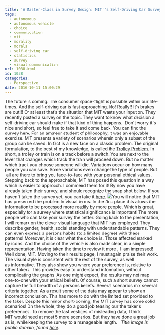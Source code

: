```yaml
---
title: 'A Master-Class in Survey Design: MIT''s Self-Driving Car Survey'
tags:
  - autonomous
  - autonomous vehicle
  - choice
  - communication
  - mit
  - morality
  - morals
  - self-driving car
  - statistics
  - survey
  - visual communication
url: 1038.html
id: 1038
categories:
  - Perspective
date: 2016-10-11 15:00:29
---
```


The future is coming. The consumer space-flight is possible within our life-times. And the self-driving car is fast approaching. No! Really!! It's brakes are out!!! Or at least that's the situation that MIT wants your input on. They recently posted a survey on the topic. They want to know what decision a self-driving car should make if that kind of thing happens.  Don't worry it's nice and short, so feel free to take it and come back. You can find the survey [here](http://moralmachine.mit.edu/). For an amateur student of philosophy, it was an enjoyable exercise. MIT presents a variety of scenarios wherein only a subset of the group can be saved. In fact is a new face on a classic problem. The original formulation, to the best of my knowledge, is called the [Trolley Problem](https://en.wikipedia.org/wiki/Trolley_problem). In short, a trolley or train is on a track before a switch. You are next to the lever that changes which track the train will proceed down. But no matter which track you choose someone will die. Variations occur on how many people you can save. Some variations even change the type of people. But  all are there to bring you face-to-face with your personal ethical values. Stepping back to the approachable, MIT has posed this question in a way which is easier to approach. I commend them for it! By now you have already taken their survey, and should recognize the snap shot below. If you haven't taken the survey yet, you can take it [here](http://moralmachine.mit.edu/). ![](https://mytrendingstories.com/media/photologue/photos/mts_moralMachine.jpg)You will notice that MIT has presented the problem in visual terms. In the first place this allows the information to be processed more readily by more people. Which is great, especially for a survey where statistical significance is important! The more people who can take your survey the better. Going back to the presentation, I will remark on the clever visual language that MIT has employed. They describe gender, health, social standing with understandable patterns. They can even express a persons habits (to a limited degree) with these patterns! Moreover, it is clear what the choice is. Those affected marked by icons. And the choice of the vehicle is also made clear, in a simple representation. Having taken the time to review it more , I  am impressed! Well done, MIT. Moving to their results page, I must again praise their work. The visual style is consistent with the rest of the survey, as well as informative. They also show you where your preference is, relative to other takers. This provides easy to understand information, without complicating the graphs! As one might expect, the results may not map one-to-one with your ethical beliefs. Of course, such a short survey cannot capture the full breadth of a persons beliefs. Several scenarios mix several criteria together. As a result some of the data may appear to show an incorrect conclusion. This has more to do with the limited set provided to the taker. Despite this minor short-coming, the MIT survey has some solid scenarios! On the whole, they do a good job teasing our the taker's preferences. To remove the last vestiges of misleading data, I think MIT would need at most 5 more scenarios. But they have done a great job as is, while keeping the survey to a manageable length.   _Title image is public domain, found [here](https://pixabay.com/en/tram-trolley-traffic-urban-night-711792/)._